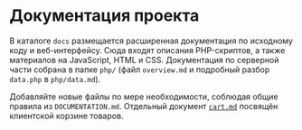 # Документация проекта

В каталоге `docs` размещается расширенная документация по исходному коду и веб-интерфейсу. Сюда входят описания PHP-скриптов, а также материалов на JavaScript, HTML и CSS.
Документация по серверной части собрана в папке `php/` (файл `overview.md` и подробный разбор `data.php` в `php/data.md`).

Добавляйте новые файлы по мере необходимости, соблюдая общие правила из `DOCUMENTATION.md`.
Отдельный документ [`cart.md`](cart.md) посвящён клиентской корзине товаров.
